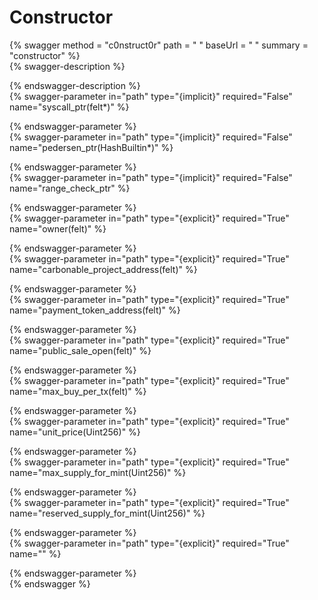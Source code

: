 
Constructor
===========
  
{% swagger method = "c0nstruct0r" path = " " baseUrl = " " summary = "constructor" %}  
{% swagger-description %}  
  
{% endswagger-description %}  
{% swagger-parameter in="path" type="{implicit}" required="False" name="syscall_ptr(felt*)" %}  
  
{% endswagger-parameter %}  
{% swagger-parameter in="path" type="{implicit}" required="False" name="pedersen_ptr(HashBuiltin*)" %}  
  
{% endswagger-parameter %}  
{% swagger-parameter in="path" type="{implicit}" required="False" name="range_check_ptr" %}  
  
{% endswagger-parameter %}  
{% swagger-parameter in="path" type="{explicit}" required="True" name="owner(felt)" %}  
  
{% endswagger-parameter %}  
{% swagger-parameter in="path" type="{explicit}" required="True" name="carbonable_project_address(felt)" %}  
  
{% endswagger-parameter %}  
{% swagger-parameter in="path" type="{explicit}" required="True" name="payment_token_address(felt)" %}  
  
{% endswagger-parameter %}  
{% swagger-parameter in="path" type="{explicit}" required="True" name="public_sale_open(felt)" %}  
  
{% endswagger-parameter %}  
{% swagger-parameter in="path" type="{explicit}" required="True" name="max_buy_per_tx(felt)" %}  
  
{% endswagger-parameter %}  
{% swagger-parameter in="path" type="{explicit}" required="True" name="unit_price(Uint256)" %}  
  
{% endswagger-parameter %}  
{% swagger-parameter in="path" type="{explicit}" required="True" name="max_supply_for_mint(Uint256)" %}  
  
{% endswagger-parameter %}  
{% swagger-parameter in="path" type="{explicit}" required="True" name="reserved_supply_for_mint(Uint256)" %}  
  
{% endswagger-parameter %}  
{% swagger-parameter in="path" type="{explicit}" required="True" name="" %}  
  
{% endswagger-parameter %}  
{% endswagger %}